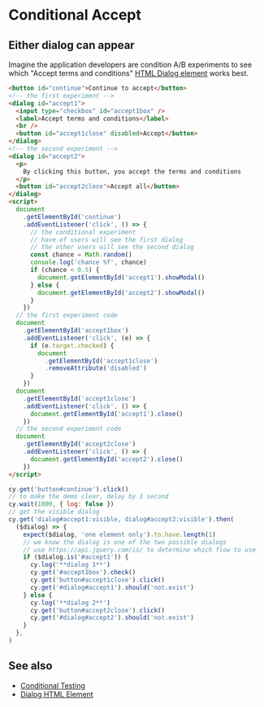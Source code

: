 # Conditional Accept

## Either dialog can appear

Imagine the application developers are condition A/B experiments to see which "Accept terms and conditions" [HTML Dialog element](https://developer.mozilla.org/en-US/docs/Web/HTML/Element/dialog) works best.

<!-- fiddle Accept one of the two dialogs -->

```html hide
<button id="continue">Continue to accept</button>
<!-- the first experiment -->
<dialog id="accept1">
  <input type="checkbox" id="accept1box" />
  <label>Accept terms and conditions</label>
  <br />
  <button id="accept1close" disabled>Accept</button>
</dialog>
<!-- the second experiment -->
<dialog id="accept2">
  <p>
    By clicking this button, you accept the terms and conditions
  </p>
  <button id="accept2close">Accept all</button>
</dialog>
<script>
  document
    .getElementById('continue')
    .addEventListener('click', () => {
      // the conditional experiment
      // have of users will see the first dialog
      // the other users will see the second dialog
      const chance = Math.random()
      console.log('chance %f', chance)
      if (chance < 0.5) {
        document.getElementById('accept1').showModal()
      } else {
        document.getElementById('accept2').showModal()
      }
    })
  // the first experiment code
  document
    .getElementById('accept1box')
    .addEventListener('click', (e) => {
      if (e.target.checked) {
        document
          .getElementById('accept1close')
          .removeAttribute('disabled')
      }
    })
  document
    .getElementById('accept1close')
    .addEventListener('click', () => {
      document.getElementById('accept1').close()
    })
  // the second experiment code
  document
    .getElementById('accept2close')
    .addEventListener('click', () => {
      document.getElementById('accept2').close()
    })
</script>
```

```js
cy.get('button#continue').click()
// to make the demo clear, delay by 1 second
cy.wait(1000, { log: false })
// get the visible dialog
cy.get('dialog#accept1:visible, dialog#accept2:visible').then(
  ($dialog) => {
    expect($dialog, 'one element only').to.have.length(1)
    // we know the dialog is one of the two possible dialogs
    // use https://api.jquery.com/is/ to determine which flow to use
    if ($dialog.is('#accept1')) {
      cy.log('**dialog 1**')
      cy.get('#accept1box').check()
      cy.get('button#accept1close').click()
      cy.get('#dialog#accept1').should('not.exist')
    } else {
      cy.log('**dialog 2**')
      cy.get('button#accept2close').click()
      cy.get('#dialog#accept2').should('not.exist')
    }
  },
)
```

<!-- fiddle-end -->

## See also

- [Conditional Testing](./conditional-testing.md)
- [Dialog HTML Element](./dialog-element.md)
